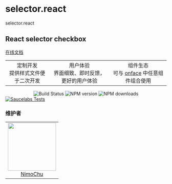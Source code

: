 # selector.react

<!--MR-D{tpl: 'home'}-->

<!-- MARKRUN-HTML
<style>h1 {display:none;}</style>
-->

<div class="face-one-intro">
    <div class="face-one-intro-title">selector.react</div>
    <h2 class="face-one-intro-desc">
        React selector checkbox
    </h2>
    <!-- MARKRUN-HTML
        <div class="face-one-readmedemo">
            <div class="face-one-readmedemo-node">
                <div id="simple-demo" class="face-one-readmedemo-node-render"></div>
            </div>
        </div>
        <script data-markrun-lastrun="true">
        ;(function(){
            var  date = new Date().getFullYear() + '-' + new Date().getMonth() + '-' + new Date().getDate()
            document.write('<scri' + 'pt src="./doc/simple.demo.js?v="' + date + '" ></sc' + 'ript>')
        }())
        </script>
    -->
    <div class="face-one-intro-tool">
        <a href="https://onface.github.io/selector.react" class="face-one-intro-btn face-one-intro-btn--primary mr-online-hide" >在线文档</a>
        <!-- MARKRUN-HTML
            <a href="./doc/intro.md" class="face-one-intro-btn face-one-intro-btn--primary">指引</a>
            <a href="http://github.com/onface/selector.react" class="face-one-intro-btn">GITHUB</a>
        -->
    </div>
</div>
<div class="face-one-feature">
    <table style="width:100%;" data-comments="In order to github typesetting so use the table tag" >
        <tr>
            <td align="center" >
                <div class="face-one-feature-item">
                    <img src="https://onface.live/design/media/seo/cogwheel.svg" alt="" class="face-one-feature-item-photo">
                    <br />
                        <div class="face-one-feature-item-label">定制开发</div>
                        <div class="face-one-feature-item-desc">提供样式文件便于二次开发</div>
                </div>
            </td>
            <td align="center" >
                <div class="face-one-feature-item">
                    <img src="https://onface.live/design/media/seo/browser.svg" alt="" class="face-one-feature-item-photo">
                    <br />
                    <div class="face-one-feature-item-label">用户体验</div>
                    <div class="face-one-feature-item-desc">界面细致、即时反馈，更好的用户体验</div>
                </div>
            </td>
            <td align="center" >
                <div class="face-one-feature-item">
                    <img src="https://onface.live/design/media/seo/share.svg" alt="" class="face-one-feature-item-photo">
                    <br />
                        <div class="face-one-feature-item-label">组件生态</div>
                        <div class="face-one-feature-item-desc">可与 <a href="https://onface.live/">onface</a> 中任意组件组合使用</div>
                </div>
            </td>
        </tr>
    </table>
</div>


<div style="text-align:center;" >
    <a href="https://travis-ci.org/onface/selector.react" style="text-decoration: none;" >
        <img alt="Build Status" src="https://api.travis-ci.org/onface/selector.react.svg?branch=master" />
    </a>
    <a href="https://npmjs.org/package/selector.react"  style="text-decoration: none;" >
        <img alt="NPM version" src="https://img.shields.io/npm/v/selector.react.svg?style=flat" />
    </a>
    <a href="https://npmjs.org/package/selector.react"  style="text-decoration: none;" >
        <img alt="NPM downloads" src="https://img.shields.io/npm/dm/selector.react.svg?style=flat" />
    </a>
</div>


<a href="https://saucelabs.com/u/onface-selector.react" >
    <img alt="Saucelabs Tests" style="display:block;margin-left:auto;margin-right:auto;" src="https://saucelabs.com/browser-matrix/onface-selector.react.svg" >
</a>


<h3 class="face-one-feature-title">
    维护者
</h3>
<div class="face-one-feature face-one-feature--creator">
    <table style="width:100%;" data-comments="In order to github typesetting so use the table tag" >
        <tr>
            <td align="center" >
                <a class="face-one-feature-item" href="https://github.com/nimojs">
                    <img src="https://github.com/nimojs.png" width="150 height="150" alt="" class="face-one-feature-item-avatar">
                    <br />
                    <div class="face-one-feature-item-label">NimoChu</div>
                </a>
            </td>
        </tr>
    </table>
</div>
